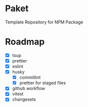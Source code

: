# Paket

Template Repository for NPM Package

# Roadmap

- [x] tsup
- [x] prettier
- [x] eslint
- [x] husky
    - [x] commitlint
    - [x] prettier for staged files
- [x] github workflow
- [x] vitest
- [x] changesets
